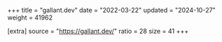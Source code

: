+++
title = "gallant.dev"
date = "2022-03-22"
updated = "2024-10-27"
weight = 41962

[extra]
source = "https://gallant.dev/"
ratio = 28
size = 41
+++
